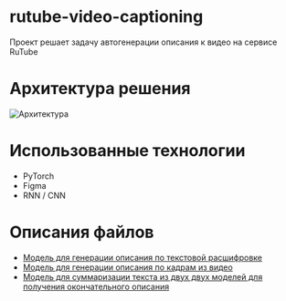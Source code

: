 # rutube-video-captioning

Проект решает задачу автогенерации описания к видео на сервисе RuTube

# Архитектура решения

![Архитектура](https://github-production-user-asset-6210df.s3.amazonaws.com/61351134/271807159-6b5c9b29-c0da-4e43-b148-a8d651b9aa38.png?X-Amz-Algorithm=AWS4-HMAC-SHA256&X-Amz-Credential=AKIAIWNJYAX4CSVEH53A%2F20231001%2Fus-east-1%2Fs3%2Faws4_request&X-Amz-Date=20231001T033737Z&X-Amz-Expires=300&X-Amz-Signature=5b861136006557f4df68a67daa6031d7e68dd538aa26b5a3396d34a510cb80d1&X-Amz-SignedHeaders=host&actor_id=61351134&key_id=0&repo_id=698162921)

# Использованные технологии

- PyTorch
- Figma
- RNN / CNN

# Описания файлов

- [Модель для генерации описания по текстовой расшифровке](https://github.com/llitone/rutube-video-captioning/blob/main/text-captioning.ipynb)
- [Модель для генерации описания по кадрам из видео](https://github.com/llitone/rutube-video-captioning/blob/main/video-captioning.ipynb)
- [Модель для суммаризации текста из двух двух моделей для получения окончательного описания](https://github.com/llitone/rutube-video-captioning/blob/main/video-with-text-captioning.ipynb)
